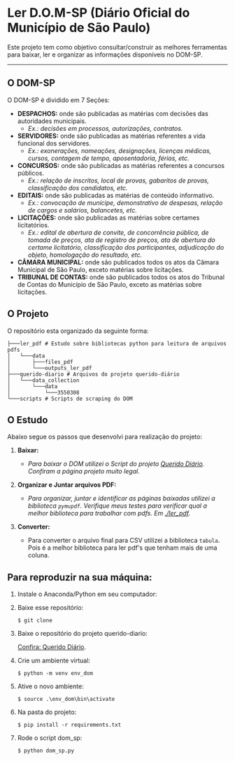 # Ler D.O.M-SP (Diário Oficial do Município de São Paulo)

Este projeto tem como objetivo consultar/construir as melhores ferramentas para baixar, ler e organizar as informações disponíveis no DOM-SP.

---

## O DOM-SP

O DOM-SP é dividido em 7 Seções:
- **DESPACHOS:** onde são publicadas as matérias com decisões das autoridades municipais.
    - _Ex.: decisões em processos, autorizações, contratos._
- **SERVIDORES:** onde são publicadas as matérias referentes a vida funcional dos servidores.
    - _Ex.: exonerações, nomeações, designações, licenças médicas, cursos, contagem de tempo, aposentadoria, férias, etc._
- **CONCURSOS:** onde são publicadas as matérias referentes a concursos públicos.
    - _Ex.: relação de inscritos, local de provas, gabaritos de provas, classificação dos candidatos, etc._
- **EDITAIS:** onde são publicadas as matérias de conteúdo informativo.
    - _Ex.: convocação de munícipe, demonstrativo de despesas, relação de cargos e salários, balancetes, etc._
- **LICITAÇÕES:** onde são publicadas as matérias sobre certames licitatórios.
    - _Ex.: edital de abertura de convite, de concorrência pública, de tomada de preços, ata de registro de preços, ata de abertura do certame licitatório, classificação dos participantes, adjudicação do objeto, homologação do resultado, etc._
- **CÂMARA MUNICIPAL:** onde são publicados todos os atos da Câmara Municipal de São Paulo, exceto matérias sobre licitações.
- **TRIBUNAL DE CONTAS:** onde são publicados todos os atos do Tribunal de Contas do Município de São Paulo, exceto as matérias sobre licitações.

## O Projeto

O repositório esta organizado da seguinte forma:

    ├───ler_pdf # Estudo sobre bibliotecas python para leitura de arquivos pdfs
    │   └───data
    │       ├───files_pdf
    │       └───outputs_ler_pdf
    ├───querido-diario # Arquivos do projeto querido-diário
    │   └───data_collection
    │       └───data
    │           └───3550308
    └───scripts # Scripts de scraping do DOM

## O Estudo

Abaixo segue os passos que desenvolvi para realização do projeto:

1. **Baixar:**
    - _Para baixar o DOM utilizei o Script do projeto [Querido Diário]('https://ok.org.br/projetos/querido-diario/'). Confiram a página projeto muito legal._

2. **Organizar e Juntar arquivos PDF:**
    - _Para organizar, juntar e identificar as páginas baixadas utilizei a biblioteca `pymupdf`. Verifique meus testes para verificar qual a melhor biblioteca para trabalhar com pdfs. Em [./ler_pdf]('https://github.com/VinicusGB/sindsep-remocao_pmsp/tree/main/ler_pdf')._

3. **Converter:**
    - Para converter o arquivo final para CSV utilizei a biblioteca `tabula`. Pois é a melhor biblioteca para ler pdf's que tenham mais de uma coluna.

## Para reproduzir na sua máquina:

1. Instale o Anaconda/Python em seu computador:

2. Baixe esse repositório:

    `$ git clone `

3. Baixe o repositório do projeto querido-diario:

    [Confira: Querido Diário]('https://ok.org.br/projetos/querido-diario/').

4. Crie um ambiente virtual:

    `$ python -m venv env_dom`

5. Ative o novo ambiente:

    `$ source .\env_dom\bin\activate`

6. Na pasta do projeto:

    `$ pip install -r requirements.txt`

7. Rode o script dom_sp:

    `$ python dom_sp.py`
